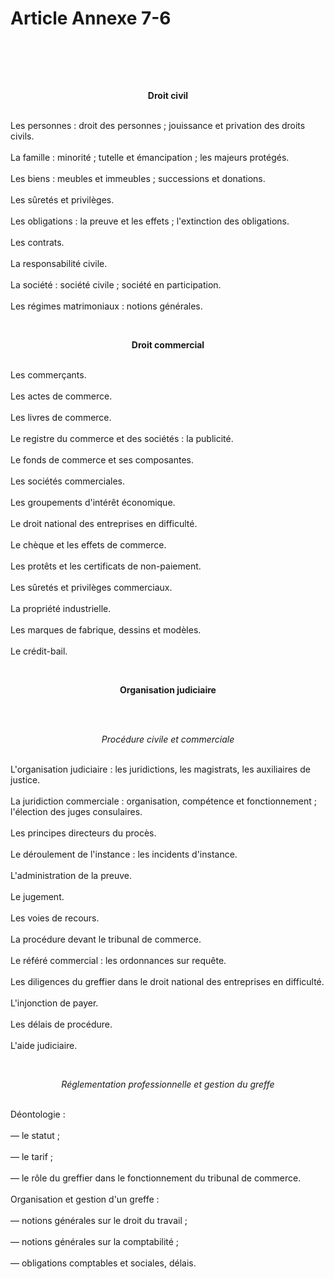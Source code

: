 # Article Annexe 7-6

<p><br/></p><p><br/><br/></p><div align='center'><b>Droit civil</b></div><p><br/> Les personnes : droit des personnes ; jouissance et privation des droits civils.<br/><br/> La famille : minorité ; tutelle et émancipation ; les majeurs protégés.<br/><br/> Les biens : meubles et immeubles ; successions et donations.<br/><br/> Les sûretés et privilèges.<br/><br/> Les obligations : la preuve et les effets ; l'extinction des obligations.<br/><br/> Les contrats.<br/><br/> La responsabilité civile.<br/><br/> La société : société civile ; société en participation.<br/><br/> Les régimes matrimoniaux : notions générales.</p><p><br/></p><div align='center'><b>Droit commercial</b></div><p><br/> Les commerçants.<br/><br/> Les actes de commerce.<br/><br/> Les livres de commerce.<br/><br/> Le registre du commerce et des sociétés : la publicité.<br/><br/> Le fonds de commerce et ses composantes.<br/><br/> Les sociétés commerciales.<br/><br/> Les groupements d'intérêt économique.<br/><br/> Le droit national des entreprises en difficulté.<br/><br/> Le chèque et les effets de commerce.<br/><br/> Les protêts et les certificats de non-paiement.<br/><br/> Les sûretés et privilèges commerciaux.<br/><br/> La propriété industrielle.<br/><br/> Les marques de fabrique, dessins et modèles.<br/><br/> Le crédit-bail.</p><p><br/></p><div align='center'><b>Organisation judiciaire</b></div><p><br/><br/></p><div align='center'><i>Procédure civile et commerciale</i></div><p><br/> L'organisation judiciaire : les juridictions, les magistrats, les auxiliaires de justice.<br/><br/> La juridiction commerciale : organisation, compétence et fonctionnement ; l'élection des juges consulaires.<br/><br/> Les principes directeurs du procès.<br/><br/> Le déroulement de l'instance : les incidents d'instance.<br/><br/> L'administration de la preuve.<br/><br/> Le jugement.<br/><br/> Les voies de recours.<br/><br/> La procédure devant le tribunal de commerce.<br/><br/> Le référé commercial : les ordonnances sur requête.<br/><br/> Les diligences du greffier dans le droit national des entreprises en difficulté.<br/><br/> L'injonction de payer.<br/><br/> Les délais de procédure.<br/><br/> L'aide judiciaire.</p><p><br/></p><div align='center'><i>Réglementation professionnelle et gestion du greffe</i></div><p><br/> Déontologie :<br/><br/> ― le statut ;<br/><br/> ― le tarif ;<br/><br/> ― le rôle du greffier dans le fonctionnement du tribunal de commerce.<br/><br/> Organisation et gestion d'un greffe :<br/><br/> ― notions générales sur le droit du travail ;<br/><br/> ― notions générales sur la comptabilité ;<br/><br/> ― obligations comptables et sociales, délais.<br/></p><p><br/></p>